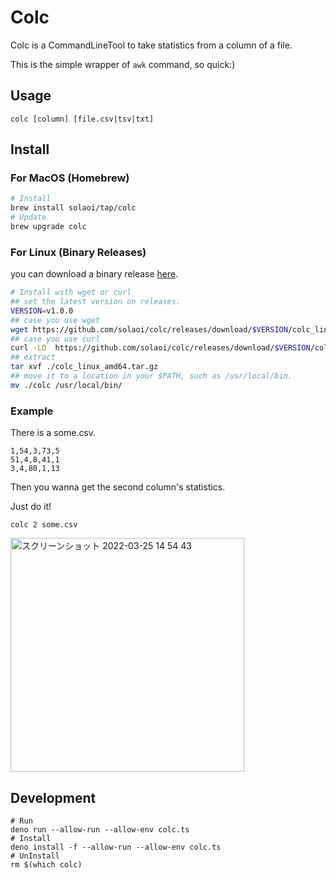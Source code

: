 # Colc

Colc is a CommandLineTool to take statistics from a column of a file.

This is the simple wrapper of `awk` command, so quick:)

## Usage

```
colc [column] [file.csv|tsv|txt]
```

## Install

### For MacOS (Homebrew)

```sh
# Install
brew install solaoi/tap/colc
# Update
brew upgrade colc
```

### For Linux (Binary Releases)

you can download a binary release
[here](https://github.com/solaoi/colc/releases).

```sh
# Install with wget or curl
## set the latest version on releases.
VERSION=v1.0.0
## case you use wget
wget https://github.com/solaoi/colc/releases/download/$VERSION/colc_linux_amd64.tar.gz
## case you use curl
curl -LO  https://github.com/solaoi/colc/releases/download/$VERSION/colc_linux_amd64.tar.gz
## extract
tar xvf ./colc_linux_amd64.tar.gz
## move it to a location in your $PATH, such as /usr/local/bin.
mv ./colc /usr/local/bin/
```

### Example

There is a some.csv.

```
1,54,3,73,5
51,4,8,41,1
3,4,80,1,13
```

Then you wanna get the second column's statistics.

Just do it!

```
colc 2 some.csv
```

<img width="374" alt="スクリーンショット 2022-03-25 14 54 43" src="https://user-images.githubusercontent.com/46414076/160063842-04edc218-658d-46e7-887b-c4c913ea1660.png">

## Development

```
# Run
deno run --allow-run --allow-env colc.ts
# Install
deno install -f --allow-run --allow-env colc.ts
# UnInstall
rm $(which colc)
```
